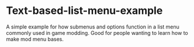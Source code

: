 # Text-based-list-menu-example
A simple example for how submenus and options function in a list menu commonly used in game modding. Good for people wanting to learn how to make mod menu bases.
